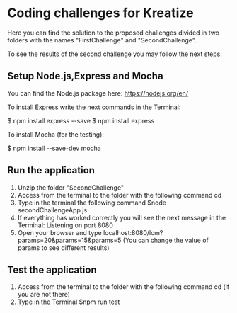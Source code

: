 # Coding challenges for Kreatize
Here you can find the solution to the  proposed challenges divided in two folders with the names "FirstChallenge" and "SecondChallenge". 


To see the results of the second challenge you may follow the next steps:

## Setup Node.js,Express and Mocha

You can find the Node.js package here: https://nodejs.org/en/

To install Express write the next commands in the Terminal:

$ npm install express --save
$ npm install express

To install Mocha (for the testing):

$ npm install --save-dev mocha

## Run the application
1. Unzip the folder "SecondChallenge" 
2. Access from the terminal to the folder with the following command cd <path>
3. Type in the terminal the following command  $node secondChallengeApp.js 
4. If everything has worked correctly you will see the next message in the Terminal: Listening on port 8080
5. Open your browser and type localhost:8080/lcm?params=20&params=15&params=5 (You can change the value of params to see different results)

## Test the application
1. Access from the terminal to the folder with the following command cd <path> (if you are not there)
2. Type in the Terminal $npm run test

